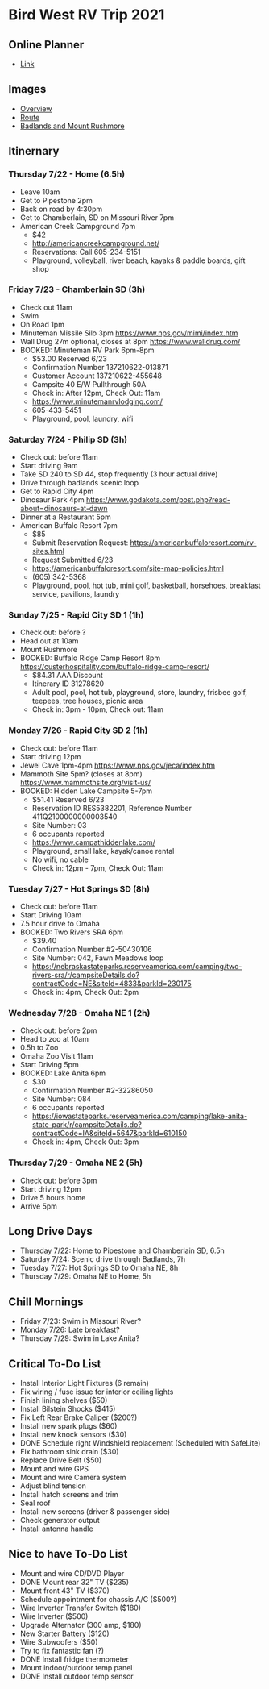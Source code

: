 # Bird West RV Trip 2021

## Online Planner

 - [Link](https://www.myscenicdrives.com/road-trip-directions?i=ee958376-0be6-4dcd-94ba-ed35fc793af1)

## Images

 - [Overview](Overview.jpg)
 - [Route](Route.jpg)
 - [Badlands and Mount Rushmore](MoreBadZoom.jpg)

## Itinernary

### Thursday 7/22 - Home (6.5h)

 - Leave 10am
 - Get to Pipestone 2pm
 - Back on road by 4:30pm
 - Get to Chamberlain, SD on Missouri River 7pm
 - American Creek Campground 7pm
   - $42
   - http://americancreekcampground.net/
   - Reservations: Call 605-234-5151
   - Playground, volleyball, river beach, kayaks & paddle boards, gift shop

### Friday 7/23 - Chamberlain SD (3h)

 - Check out 11am
 - Swim
 - On Road 1pm
 - Minuteman Missile Silo 3pm https://www.nps.gov/mimi/index.htm
 - Wall Drug 27m optional, closes at 8pm https://www.walldrug.com/
 - BOOKED: Minuteman RV Park 6pm-8pm
   - $53.00 Reserved 6/23
   - Confirmation Number 137210622-013871
   - Customer Account 137210622-455648
   - Campsite 40 E/W Pullthrough 50A
   - Check in: After 12pm, Check Out: 11am
   - https://www.minutemanrvlodging.com/
   - 605-433-5451
   - Playground, pool, laundry, wifi

### Saturday 7/24 - Philip SD (3h)

 - Check out: before 11am
 - Start driving 9am
 - Take SD 240 to SD 44, stop frequently (3 hour actual drive)
 - Drive through badlands scenic loop
 - Get to Rapid City 4pm
 - Dinosaur Park 4pm https://www.godakota.com/post.php?read-about=dinosaurs-at-dawn
 - Dinner at a Restaurant 5pm
 - American Buffalo Resort 7pm 
   - $85
   - Submit Reservation Request: https://americanbuffaloresort.com/rv-sites.html
   - Request Submitted 6/23
   - https://americanbuffaloresort.com/site-map-policies.html
   - (605) 342-5368
   - Playground, pool, hot tub, mini golf, basketball, horsehoes, breakfast service, pavilions, laundry

### Sunday 7/25 - Rapid City SD 1 (1h)

 - Check out: before ?
 - Head out at 10am
 - Mount Rushmore
 - BOOKED: Buffalo Ridge Camp Resort 8pm https://custerhospitality.com/buffalo-ridge-camp-resort/
   - $84.31 AAA Discount
   - Itinerary ID 31278620 
   - Adult pool, pool, hot tub, playground, store, laundry, frisbee golf, teepees, tree houses, picnic area
   - Check in: 3pm - 10pm, Check out: 11am

### Monday 7/26 - Rapid City SD 2 (1h)

 - Check out: before 11am
 - Start driving 12pm
 - Jewel Cave 1pm-4pm https://www.nps.gov/jeca/index.htm
 - Mammoth Site 5pm? (closes at 8pm) https://www.mammothsite.org/visit-us/
 - BOOKED: Hidden Lake Campsite 5-7pm
   - $51.41 Reserved 6/23
   - Reservation ID RES5382201, Reference Number 411Q2100000000003540
   - Site Number: 03
   - 6 occupants reported
   - https://www.campathiddenlake.com/
   - Playground, small lake, kayak/canoe rental
   - No wifi, no cable
   - Check in: 12pm - 7pm, Check Out: 11am

### Tuesday 7/27 - Hot Springs SD (8h)

 - Check out: before 11am
 - Start Driving 10am
 - 7.5 hour drive to Omaha
 - BOOKED: Two Rivers SRA 6pm
   - $39.40
   - Confirmation Number #2-50430106
   - Site Number: 042, Fawn Meadows loop
   - https://nebraskastateparks.reserveamerica.com/camping/two-rivers-sra/r/campsiteDetails.do?contractCode=NE&siteId=4833&parkId=230175
   - Check in: 4pm, Check Out: 2pm

### Wednesday 7/28 - Omaha NE 1 (2h)

 - Check out: before 2pm
 - Head to zoo at 10am
 - 0.5h to Zoo
 - Omaha Zoo Visit 11am
 - Start Driving 5pm
 - BOOKED: Lake Anita 6pm
   - $30
   - Confirmation Number #2-32286050
   - Site Number: 084
   - 6 occupants reported
   - https://iowastateparks.reserveamerica.com/camping/lake-anita-state-park/r/campsiteDetails.do?contractCode=IA&siteId=5647&parkId=610150
   - Check in: 4pm, Check Out: 3pm

### Thursday 7/29 - Omaha NE 2 (5h)

 - Check out: before 3pm
 - Start driving 12pm
 - Drive 5 hours home
 - Arrive 5pm

## Long Drive Days

 - Thursday 7/22: Home to Pipestone and Chamberlain SD, 6.5h
 - Saturday 7/24: Scenic drive through Badlands, 7h
 - Tuesday 7/27: Hot Springs SD to Omaha NE, 8h
 - Thursday 7/29: Omaha NE to Home, 5h

## Chill Mornings

 - Friday 7/23: Swim in Missouri River?
 - Monday 7/26: Late breakfast?
 - Thursday 7/29: Swim in Lake Anita?

## Critical To-Do List

 - Install Interior Light Fixtures (6 remain)
 - Fix wiring / fuse issue for interior ceiling lights
 - Finish lining shelves ($50)
 - Install Bilstein Shocks ($415)
 - Fix Left Rear Brake Caliper ($200?)
 - Install new spark plugs ($60)
 - Install new knock sensors ($30)
 - DONE Schedule right Windshield replacement (Scheduled with SafeLite)
 - Fix bathroom sink drain ($30)
 - Replace Drive Belt ($50)
 - Mount and wire GPS
 - Mount and wire Camera system
 - Adjust blind tension
 - Install hatch screens and trim
 - Seal roof
 - Install new screens (driver & passenger side)
 - Check generator output
 - Install antenna handle

## Nice to have To-Do List

 - Mount and wire CD/DVD Player
 - DONE Mount rear 32" TV ($235)
 - Mount front 43" TV ($370)
 - Schedule appointment for chassis A/C ($500?)
 - Wire Inverter Transfer Switch ($180)
 - Wire Inverter ($500)
 - Upgrade Alternator (300 amp, $180)
 - New Starter Battery ($120)
 - Wire Subwoofers ($50)
 - Try to fix fantastic fan (?)
 - DONE Install fridge thermometer
 - Mount indoor/outdoor temp panel
 - DONE Install outdoor temp sensor